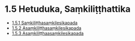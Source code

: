 # 1.5 Hetuduka, Saṃkiliṭṭhattika

* [1.5.1 Saṃkiliṭṭhasaṃkilesikapada](1.5/1.5.1.md)
* [1.5.2 Asaṃkiliṭṭhasaṃkilesikapada](1.5/1.5.2.md)
* [1.5.3 Asaṃkiliṭṭhaasaṃkilesikapada](1.5/1.5.3.md)
